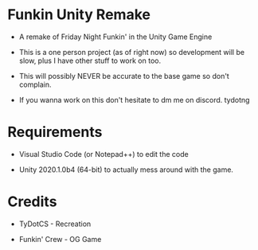 # Funkin Unity Remake

* A remake of Friday Night Funkin' in the Unity Game Engine

* This is a one person project (as of right now) so development will be slow, plus I have other stuff to work on too.

* This will possibly NEVER be accurate to the base game so don't complain.

* If you wanna work on this don't hesitate to dm me on discord. tydotng

# Requirements

* Visual Studio Code (or Notepad++) to edit the code

* Unity 2020.1.0b4 (64-bit) to actually mess around with the game.

# Credits

* TyDotCS - Recreation

* Funkin' Crew - OG Game
